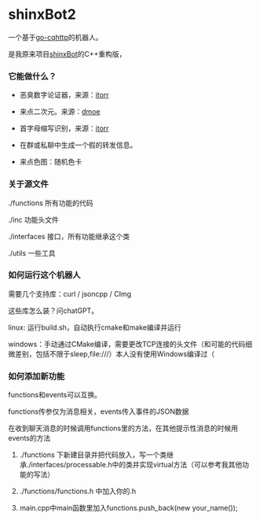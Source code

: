# shinxBot2

一个基于[go-cqhttp](https://github.com/Mrs4s/go-cqhttp)的机器人。

是我原来项目[shinxBot](https://github.com/Jayfeather233/shinxBot)的C++重构版，

### 它能做什么？

- 恶臭数字论证器，来源：[itorr](https://github.com/itorr/homo)

- 来点二次元。来源：[dmoe](https://www.dmoe.cc)

- 首字母缩写识别，来源：[itorr](https://github.com/itorr/nbnhhsh)

- 在群或私聊中生成一个假的转发信息。

- 来点色图：随机色卡


### 关于源文件

./functions 所有功能的代码

./inc 功能头文件

./interfaces 接口，所有功能继承这个类

./utils 一些工具

### 如何运行这个机器人

需要几个支持库：curl / jsoncpp / CImg

这些库怎么装？问chatGPT。

linux: 运行build.sh，自动执行cmake和make编译并运行

windows：手动通过CMake编译，需要更改TCP连接的头文件（和可能的代码细微差别，包括不限于sleep,file:///）本人没有使用Windows编译过（

### 如何添加新功能

functions和events可以互换。

functions传参仅为消息相关，events传入事件的JSON数据

在收到聊天消息的时候调用functions里的方法，在其他提示性消息的时候用events的方法

1. ./functions 下新建目录并把代码放入，写一个类继承./interfaces/processable.h中的类并实现virtual方法（可以参考我其他功能的写法）

2. ./functions/functions.h 中加入你的.h

3. main.cpp中main函数里加入functions.push_back(new your_name());